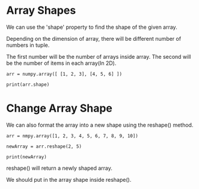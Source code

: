 # Array Shapes

We can use the 'shape' property to find the shape of the given array.

Depending on the dimension of array, there will be different number of numbers in tuple.

The first number will be the number of arrays inside array. The second will be the number of items in each array(In 2D).

```
arr = numpy.array([ [1, 2, 3], [4, 5, 6] ])

print(arr.shape)
```

# Change Array Shape

We can also format the array into a new shape using the reshape() method.

```
arr = nmpy.array([1, 2, 3, 4, 5, 6, 7, 8, 9, 10])

newArray = arr.reshape(2, 5)

print(newArray)
```

reshape() will return a newly shaped array.

We should put in the array shape inside reshape().
